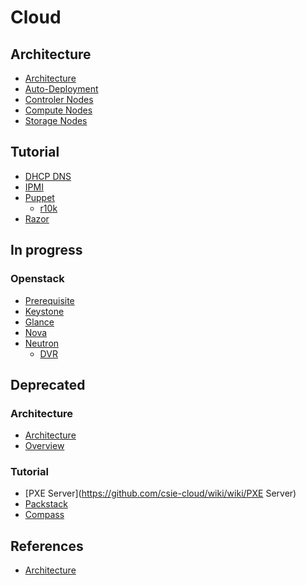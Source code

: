 # Cloud
## Architecture
* [Architecture](https://github.com/csie-cloud/wiki/wiki/Architecture)
* [Auto-Deployment](https://github.com/csie-cloud/wiki/wiki/Auto-deployment)
* [Controler Nodes]()
* [Compute Nodes]()
* [Storage Nodes]()

## Tutorial
* [DHCP DNS](https://github.com/csie-cloud/wiki/wiki/DNS-DHCP)
* [IPMI](https://github.com/csie-cloud/wiki/wiki/IPMI)
* [Puppet](https://github.com/csie-cloud/wiki/wiki/Puppet)
   * [r10k](https://github.com/csie-cloud/wiki/wiki/r10k)
* [Razor](https://github.com/csie-cloud/wiki/wiki/Razor)

## In progress
### Openstack
* [Prerequisite](https://github.com/csie-cloud/wiki/wiki/Prerequisite)
* [Keystone](https://github.com/csie-cloud/wiki/wiki/Keystone)
* [Glance](https://github.com/csie-cloud/wiki/wiki/Glance)
* [Nova](https://github.com/csie-cloud/wiki/wiki/Nova)
* [Neutron](https://github.com/csie-cloud/wiki/wiki/Neutron)
  * [DVR](https://github.com/csie-cloud/wiki/wiki/DVR)

## Deprecated

### Architecture
* [Architecture](https://github.com/csie-cloud/wiki/wiki/Architecture)
* [Overview](https://github.com/csie-cloud/wiki/wiki/Overview)

### Tutorial
* [PXE Server](https://github.com/csie-cloud/wiki/wiki/PXE Server)
* [Packstack](https://github.com/csie-cloud/wiki/wiki/Packstack)
* [Compass](https://github.com/csie-cloud/wiki/wiki/Neutron-%22Modern%22-architecture-references)


## References
* [Architecture](https://github.com/csie-cloud/wiki/wiki/Neutron-%22Modern%22-architecture-references)